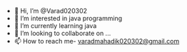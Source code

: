 - 👋 Hi, I’m @Varad020302
- 👀 I’m interested in java programming
- 🌱 I’m currently learning java
- 💞️ I’m looking to collaborate on ...
- 📫 How to reach me- varadmahadik020302@gmail.com

<!---
Varad020302/Varad020302 is a ✨ special ✨ repository because its `README.md` (this file) appears on your GitHub profile.
You can click the Preview link to take a look at your changes.
--->
